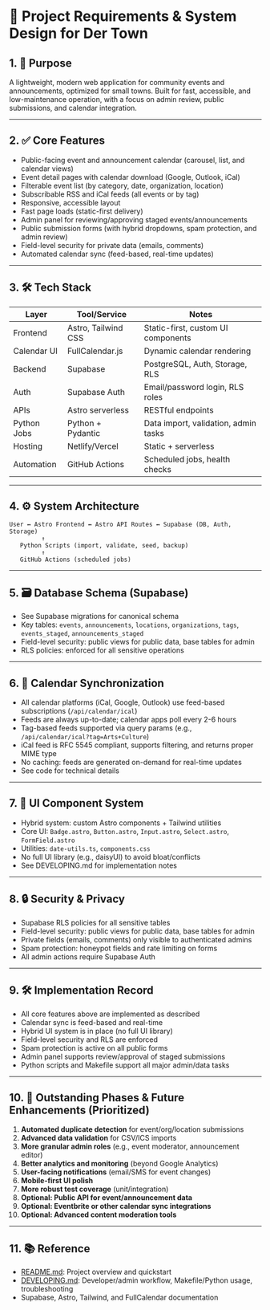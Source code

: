 # 📘 Project Requirements & System Design for Der Town

## 1. 🎯 Purpose

A lightweight, modern web application for community events and announcements, optimized for small towns. Built for fast, accessible, and low-maintenance operation, with a focus on admin review, public submissions, and calendar integration.

---

## 2. ✅ Core Features

- Public-facing event and announcement calendar (carousel, list, and calendar views)
- Event detail pages with calendar download (Google, Outlook, iCal)
- Filterable event list (by category, date, organization, location)
- Subscribable RSS and iCal feeds (all events or by tag)
- Responsive, accessible layout
- Fast page loads (static-first delivery)
- Admin panel for reviewing/approving staged events/announcements
- Public submission forms (with hybrid dropdowns, spam protection, and admin review)
- Field-level security for private data (emails, comments)
- Automated calendar sync (feed-based, real-time updates)

---

## 3. 🛠️ Tech Stack

| Layer         | Tool/Service         | Notes                                 |
| -------------|----------------------|---------------------------------------|
| Frontend     | Astro, Tailwind CSS  | Static-first, custom UI components    |
| Calendar UI  | FullCalendar.js      | Dynamic calendar rendering            |
| Backend      | Supabase             | PostgreSQL, Auth, Storage, RLS        |
| Auth         | Supabase Auth        | Email/password login, RLS roles       |
| APIs         | Astro serverless     | RESTful endpoints                     |
| Python Jobs  | Python + Pydantic    | Data import, validation, admin tasks  |
| Hosting      | Netlify/Vercel       | Static + serverless                   |
| Automation   | GitHub Actions       | Scheduled jobs, health checks         |

---

## 4. ⚙️ System Architecture

```
User ↔️ Astro Frontend ↔️ Astro API Routes ↔️ Supabase (DB, Auth, Storage)
         ↑
   Python Scripts (import, validate, seed, backup)
         ↑
   GitHub Actions (scheduled jobs)
```

---

## 5. 🗃️ Database Schema (Supabase)

- See Supabase migrations for canonical schema
- Key tables: `events`, `announcements`, `locations`, `organizations`, `tags`, `events_staged`, `announcements_staged`
- Field-level security: public views for public data, base tables for admin
- RLS policies: enforced for all sensitive operations

---

## 6. 🔄 Calendar Synchronization

- All calendar platforms (iCal, Google, Outlook) use feed-based subscriptions (`/api/calendar/ical`)
- Feeds are always up-to-date; calendar apps poll every 2-6 hours
- Tag-based feeds supported via query params (e.g., `/api/calendar/ical?tag=Arts+Culture`)
- iCal feed is RFC 5545 compliant, supports filtering, and returns proper MIME type
- No caching: feeds are generated on-demand for real-time updates
- See code for technical details

---

## 7. 🧩 UI Component System

- Hybrid system: custom Astro components + Tailwind utilities
- Core UI: `Badge.astro`, `Button.astro`, `Input.astro`, `Select.astro`, `FormField.astro`
- Utilities: `date-utils.ts`, `components.css`
- No full UI library (e.g., daisyUI) to avoid bloat/conflicts
- See DEVELOPING.md for implementation notes

---

## 8. 🔒 Security & Privacy

- Supabase RLS policies for all sensitive tables
- Field-level security: public views for public data, base tables for admin
- Private fields (emails, comments) only visible to authenticated admins
- Spam protection: honeypot fields and rate limiting on forms
- All admin actions require Supabase Auth

---

## 9. 🛠️ Implementation Record

- All core features above are implemented as described
- Calendar sync is feed-based and real-time
- Hybrid UI system is in place (no full UI library)
- Field-level security and RLS are enforced
- Spam protection is active on all public forms
- Admin panel supports review/approval of staged submissions
- Python scripts and Makefile support all major admin/data tasks

---

## 10. 📝 Outstanding Phases & Future Enhancements (Prioritized)

1. **Automated duplicate detection** for event/org/location submissions
2. **Advanced data validation** for CSV/ICS imports
3. **More granular admin roles** (e.g., event moderator, announcement editor)
4. **Better analytics and monitoring** (beyond Google Analytics)
5. **User-facing notifications** (email/SMS for event changes)
6. **Mobile-first UI polish**
7. **More robust test coverage** (unit/integration)
8. **Optional: Public API for event/announcement data**
9. **Optional: Eventbrite or other calendar sync integrations**
10. **Optional: Advanced content moderation tools**

---

## 11. 📚 Reference

- [README.md](./README.md): Project overview and quickstart
- [DEVELOPING.md](./DEVELOPING.md): Developer/admin workflow, Makefile/Python usage, troubleshooting
- Supabase, Astro, Tailwind, and FullCalendar documentation
